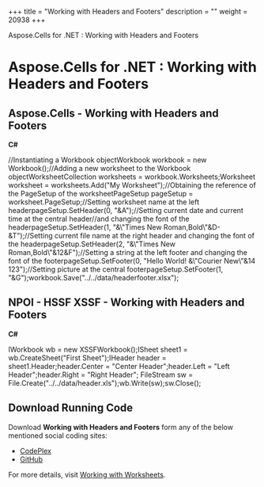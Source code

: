 +++
title = "Working with Headers and Footers" 
description = "" 
weight = 20938 
+++

Aspose.Cells for .NET : Working with Headers and Footers  

# Aspose.Cells for .NET : Working with Headers and Footers


## Aspose.Cells - Working with Headers and Footers

**C#**

//Instantiating a Workbook objectWorkbook workbook = new Workbook();//Adding a new worksheet to the Workbook objectWorksheetCollection worksheets = workbook.Worksheets;Worksheet worksheet = worksheets.Add("My Worksheet");//Obtaining the reference of the PageSetup of the worksheetPageSetup pageSetup = worksheet.PageSetup;//Setting worksheet name at the left  headerpageSetup.SetHeader(0, "&A");//Setting current date and current time at the central header//and changing the font of the headerpageSetup.SetHeader(1, "&\\"Times New Roman,Bold\\"&D-&T");//Setting current file name at the right header and changing the font of the headerpageSetup.SetHeader(2, "&\\"Times New Roman,Bold\\"&12&F");//Setting a string at the left footer and changing the font of the footerpageSetup.SetFooter(0, "Hello World! &\\"Courier New\\"&14 123");//Setting picture at the central footerpageSetup.SetFooter(1, "&G");workbook.Save("../../data/headerfooter.xlsx");

## NPOI - HSSF XSSF - Working with Headers and Footers

**C#**

IWorkbook wb = new XSSFWorkbook();ISheet sheet1 = wb.CreateSheet("First Sheet");IHeader header = sheet1.Header;header.Center = "Center Header";header.Left = "Left Header";header.Right = "Right Header";            FileStream sw = File.Create("../../data/header.xls");wb.Write(sw);sw.Close(); 

## Download Running Code

Download **Working with Headers and Footers** form any of the below mentioned social coding sites:

*   [CodePlex](https://aspose-cellsnpoi.codeplex.com/downloads/get/1536887)
*   [GitHub](https://github.com/aspose-cells/Aspose.Cells-for-.NET/releases/download/Aspose.Cells_Vs_NPOI_HWPF_and_XWPF_v1.2/Headers.and.Footers.zip)

For more details, visit [Working with Worksheets](http://www.aspose.com/docs/display/cellsnet/Working+with+Worksheets).

